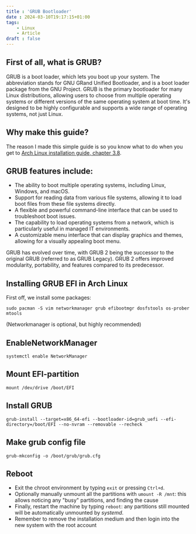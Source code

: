 ```yaml
---
title : 'GRUB Bootloader'
date : 2024-03-10T19:17:15+01:00
tags:
    - Linux
    - Article
draft : false
---
```


## First of all, what is GRUB?
GRUB is a boot loader, which lets you boot up your system. The abbreviation stands for GNU GRand Unified Bootloader, and is a boot loader package from the GNU Project. GRUB is the primary bootloader for many Linux distributions, allowing users to choose from multiple operating systems or different versions of the same operating system at boot time. It's designed to be highly configurable and supports a wide range of operating systems, not just Linux.

## Why make this guide?
The reason I made this simple guide is so you know what to do when you get to [Arch Linux installation guide, chapter 3.8](https://wiki.archlinux.org/title/Installation_guide).

## GRUB features include:
- The ability to boot multiple operating systems, including Linux, Windows, and macOS.
- Support for reading data from various file systems, allowing it to load boot files from these file systems directly.
- A flexible and powerful command-line interface that can be used to troubleshoot boot issues.
- The capability to load operating systems from a network, which is particularly useful in managed IT environments.
- A customizable menu interface that can display graphics and themes, allowing for a visually appealing boot menu.

GRUB has evolved over time, with GRUB 2 being the successor to the original GRUB (referred to as GRUB Legacy). GRUB 2 offers improved modularity, portability, and features compared to its predecessor.

## Installing GRUB EFI in Arch Linux
First off, we install some packages:
```
sudo pacman -S vim networkmanager grub efibootmgr dosfstools os-prober mtools
```

(Networkmanager is optional, but highly recommended)

## EnableNetworkManager
```
systemctl enable NetworkManager
```
## Mount EFI-partition
```
mount /dev/drive /boot/EFI
```
## Install GRUB
```
grub-install --target=x86_64-efi --bootloader-id=grub_uefi --efi-directory=/boot/EFI --no-nvram --removable --recheck
```
## Make grub config file
```
grub-mkconfig -o /boot/grub/grub.cfg
```
## Reboot
- Exit the chroot environment by typing `exit` or pressing `Ctrl+d`.
- Optionally manually unmount all the partitions with `umount -R /mnt`: this allows noticing any "busy" partitions, and finding the cause
- Finally, restart the machine by typing `reboot`: any partitions still mounted will be automatically unmounted by *systemd*.
- Remember to remove the installation medium and then login into the new system with the root account
